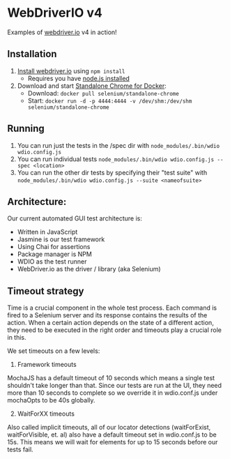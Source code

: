 # WebDriverIO v4

Examples of [webdriver.io](http://webdriver.io/) v4 in action!

## Installation

1. [Install webdriver.io](http://webdriver.io/guide/getstarted/install.html) using `npm install`
    - Requires you have [node.js installed](https://nodejs.org/en/download/)
2. Download and start [Standalone Chrome for Docker](https://github.com/SeleniumHQ/docker-selenium):
    - Download: `docker pull selenium/standalone-chrome`
    - Start: `docker run -d -p 4444:4444 -v /dev/shm:/dev/shm selenium/standalone-chrome`

## Running

1. You can run just the tests in the /spec dir with `node_modules/.bin/wdio wdio.config.js`
2. You can run individual tests `node_modules/.bin/wdio wdio.config.js --spec <location>`
3. You can run the other dir tests by specifying their "test suite" with `node_modules/.bin/wdio wdio.config.js --suite <nameofsuite>`


## Architecture:

Our current automated GUI test architecture is:

- Written in JavaScript
- Jasmine is our test framework
- Using Chai for assertions
- Package manager is NPM
- WDIO as the test runner
- WebDriver.io as the driver / library (aka Selenium)

## Timeout strategy

Time is a crucial component in the whole test process. Each command is fired to a Selenium server and its response contains the results of the action. When a certain action depends on the state of a different action, they need to be executed in the right order and timeouts play a crucial role in this.

We set timeouts on a few levels:

1. Framework timeouts

MochaJS has a default timeout of 10 seconds which means a single test shouldn't take longer than that. Since our tests are run at the UI, they need more than 10 seconds to complete so we override it in wdio.conf.js under mochaOpts to be 40s globally.

2. WaitForXX timeouts

Also called implicit timeouts, all of our locator detections (waitForExist, waitForVisible, et. al) also have a default timeout set in wdio.conf.js to be 15s. This means we will wait for elements for up to 15 seconds before our tests fail.
